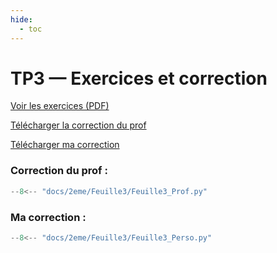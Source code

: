 ```yaml
---
hide:
  - toc
---
```


# TP3 — Exercices et correction

[Voir les exercices (PDF)](Feuille3.pdf)

<a href="Feuille3_Prof.py" download>Télécharger la correction du prof</a>

<a href="Feuille3_Perso.py" download>Télécharger ma correction</a>

### **Correction du prof :**
```python linenums="1"
--8<-- "docs/2eme/Feuille3/Feuille3_Prof.py"
```


### **Ma correction :**
```python linenums="1"
--8<-- "docs/2eme/Feuille3/Feuille3_Perso.py"
```